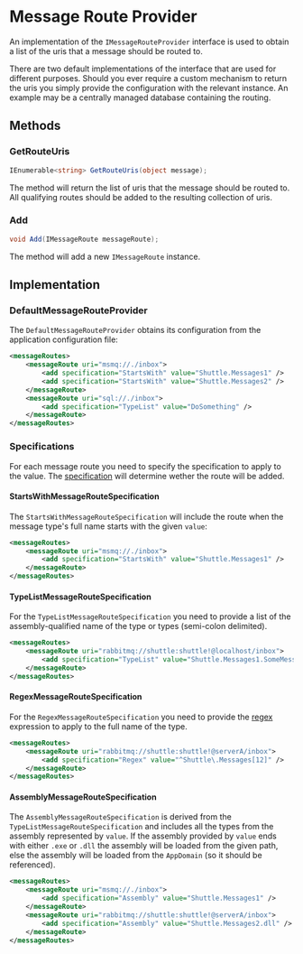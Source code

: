 # Message Route Provider

An implementation of the `IMessageRouteProvider` interface is used to obtain a list of the uris that a message should be routed to.

There are two default implementations of the interface that are used for different purposes.  Should you ever require a custom mechanism to return the uris you simply provide the configuration with the relevant instance.  An example may be a centrally managed database containing the routing.

## Methods

### GetRouteUris

``` c#
IEnumerable<string> GetRouteUris(object message);
```

The method will return the list of uris that the message should be routed to.  All qualifying routes should be added to the resulting collection of uris.

### Add

``` c#
void Add(IMessageRoute messageRoute);
```

The method will add a new `IMessageRoute` instance.

## Implementation

### DefaultMessageRouteProvider

The `DefaultMessageRouteProvider` obtains its configuration from the application configuration file:

```xml
<messageRoutes>
    <messageRoute uri="msmq://./inbox">
        <add specification="StartsWith" value="Shuttle.Messages1" />
        <add specification="StartsWith" value="Shuttle.Messages2" />
    </messageRoute>
    <messageRoute uri="sql://./inbox">
        <add specification="TypeList" value="DoSomething" />
    </messageRoute>
</messageRoutes>
```

### Specifications

For each message route you need to specify the specification to apply to the value.  The [specification](http://en.wikipedia.org/wiki/Specification_pattern) will determine wether the route will be added.

#### StartsWithMessageRouteSpecification

The `StartsWithMessageRouteSpecification` will include the route when the message type's full name starts with the given `value`:

``` xml
<messageRoutes>
    <messageRoute uri="msmq://./inbox">
        <add specification="StartsWith" value="Shuttle.Messages1" />
    </messageRoute>
</messageRoutes>
```

#### TypeListMessageRouteSpecification

For the `TypeListMessageRouteSpecification` you need to provide a list of the assembly-qualified name of the type or types (semi-colon delimited).

```xml
<messageRoutes>
    <messageRoute uri="rabbitmq://shuttle:shuttle!@localhost/inbox">
        <add specification="TypeList" value="Shuttle.Messages1.SomeMessage, Shuttle.Message1;Shuttle.Messages2.SomeMessage, Shuttle.Message2" />
    </messageRoute>
</messageRoutes>
```

#### RegexMessageRouteSpecification

For the `RegexMessageRouteSpecification` you need to provide the [regex](http://msdn.microsoft.com/en-us/library/system.text.regularexpressions.regex.aspx) expression to apply to the full name of the type.

```xml
<messageRoutes>
    <messageRoute uri="rabbitmq://shuttle:shuttle!@serverA/inbox">
        <add specification="Regex" value="^Shuttle\.Messages[12]" />
    </messageRoute>
</messageRoutes>
```

#### AssemblyMessageRouteSpecification

The `AssemblyMessageRouteSpecification` is derived from the `TypeListMessageRouteSpecification` and includes all the types from the assembly represented by `value`.  If the assembly provided by `value` ends with either `.exe` or `.dll` the assembly will be loaded from the given path, else the assembly will be loaded from the `AppDomain` (so it should be referenced).

```xml
<messageRoutes>
    <messageRoute uri="msmq://./inbox">
        <add specification="Assembly" value="Shuttle.Messages1" />
    </messageRoute>
    <messageRoute uri="rabbitmq://shuttle:shuttle!@serverA/inbox">
        <add specification="Assembly" value="Shuttle.Messages2.dll" />
    </messageRoute>
</messageRoutes>
```
